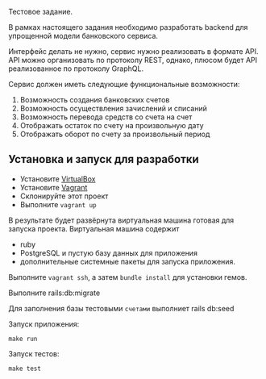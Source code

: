 Тестовое задание.

В рамках настоящего задания необходимо разработать backend для упрощенной модели банковского сервиса.

Интерфейс делать не нужно, сервис нужно реализовать в формате API. API можно организовать по протоколу REST, однако, плюсом
будет API реализованное по протоколу GraphQL.

Сервис должен иметь следующие функциональные возможности:
1. Возможность создания банковских счетов
2. Возможность осуществления зачислений и списаний
3. Возможность перевода средств со счета на счет
5. Отображать остаток по счету на произвольную дату
6. Отображать оборот по счету за произвольный период

Установка и запуск для разработки
-------------
- Установите [VirtualBox](https://www.virtualbox.org/wiki/Downloads)
- Установите [Vagrant](https://www.vagrantup.com/downloads.html)
- Склонируйте этот проект
- Выполните `vagrant up`

В результате будет развёрнута виртуальная машина готовая для запуска проекта.
Виртуальная машина содержит
- ruby
- PostgreSQL и пустую базу данных для приложения
- дополнительные системные пакеты для запуска приложения.

Выполните `vagrant ssh`, а затем `bundle install` для установки гемов.

Выполните rails:db:migrate

Для заполнения базы тестовыми `счетами` выполниет rails db:seed

Запуск приложения:
```
make run
```
Запуск тестов:
```
make test
```

